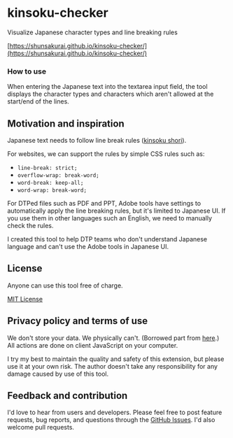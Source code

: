 # kinsoku-checker

Visualize Japanese character types and line breaking rules

[https://shunsakurai.github.io/kinsoku-checker/](https://shunsakurai.github.io/kinsoku-checker/)

### How to use

When entering the Japanese text into the textarea input field, the tool displays the character types and characters which aren't allowed at the start/end of the lines.

## Motivation and inspiration

Japanese text needs to follow line break rules ([kinsoku shori](https://en.wikipedia.org/wiki/Line_breaking_rules_in_East_Asian_languages)).

For websites, we can support the rules by simple CSS rules such as:

- `line-break: strict;`
- `overflow-wrap: break-word;`
- `word-break: keep-all;`
- `word-wrap: break-word;`

For DTPed files such as PDF and PPT, Adobe tools have settings to automatically apply the line breaking rules, but it's limited to Japanese UI. If you use them in other languages such an English, we need to manually check the rules.

I created this tool to help DTP teams who don't understand Japanese language and can't use the Adobe tools in Japanese UI.

## License

Anyone can use this tool free of charge.

[MIT License](https://github.com/ShunSakurai/kinsoku-checker/blob/master/LICENSE)

## Privacy policy and terms of use

We don't store your data. We physically can't. (Borrowed part from [here](https://github.com/amitg87/asana-chrome-plugin/wiki/Privacy-policy).) All actions are done on client JavaScript on your computer.

I try my best to maintain the quality and safety of this extension, but please use it at your own risk. The author doesn't take any responsibility for any damage caused by use of this tool.

## Feedback and contribution

I'd love to hear from users and developers.
Please feel free to post feature requests, bug reports, and questions through the [GitHub Issues](https://github.com/ShunSakurai/kinsoku-checker/issues). I'd also welcome pull requests.